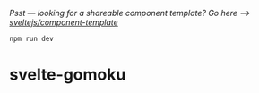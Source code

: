 *Psst — looking for a shareable component template? Go here --> [sveltejs/component-template](https://github.com/sveltejs/component-template)*

```bash
npm run dev
```
# svelte-gomoku

